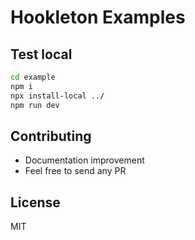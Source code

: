 # Hookleton Examples

## Test local

```bash
cd example
npm i
npx install-local ../
npm run dev
```

## Contributing

- Documentation improvement
- Feel free to send any PR

## License

MIT

